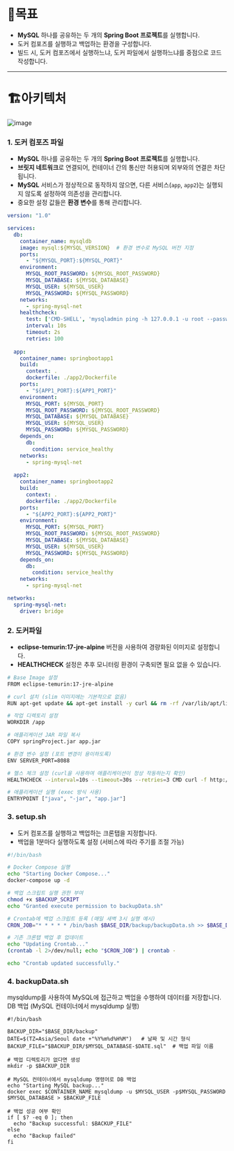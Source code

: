 # 🎯목표
- **MySQL** 하나를 공유하는 두 개의 **Spring Boot 프로젝트**를 실행합니다.
- 도커 컴포즈를 실행하고 백업하는 환경을 구성합니다.
- 빌드 시, 도커 컴포즈에서 실행하느냐, 도커 파일에서 실행하느냐를 중점으로 코드 작성합니다.

---

# 🏗️아키텍처
![image](https://github.com/user-attachments/assets/5692cfd9-7f84-4a02-aa52-8b936bb5b971)



### 1. 도커 컴포즈 파일

- **MySQL** 하나를 공유하는 두 개의 **Spring Boot 프로젝트**를 실행합니다.
- **브릿지 네트워크**로 연결되어, 컨테이너 간의 통신만 허용되며 외부와의 연결은 차단됩니다.
- **MySQL** 서비스가 정상적으로 동작하지 않으면, 다른 서비스(`app`, `app2`)는 실행되지 않도록 설정하여 의존성을 관리합니다.
- 중요한 설정 값들은 **환경 변수**를 통해 관리합니다.

```yaml
version: "1.0"

services:
  db:
    container_name: mysqldb
    image: mysql:${MYSQL_VERSION}  # 환경 변수로 MySQL 버전 지정
    ports:
      - "${MYSQL_PORT}:${MYSQL_PORT}"
    environment:
      MYSQL_ROOT_PASSWORD: ${MYSQL_ROOT_PASSWORD}
      MYSQL_DATABASE: ${MYSQL_DATABASE}
      MYSQL_USER: ${MYSQL_USER}
      MYSQL_PASSWORD: ${MYSQL_PASSWORD}
    networks:
      - spring-mysql-net
    healthcheck:
      test: ['CMD-SHELL', 'mysqladmin ping -h 127.0.0.1 -u root --password=$${MYSQL_ROOT_PASSWORD} || exit 1']
      interval: 10s
      timeout: 2s
      retries: 100
  
  app:
    container_name: springbootapp1
    build:
      context: .
      dockerfile: ./app2/Dockerfile
    ports:
      - "${APP1_PORT}:${APP1_PORT}"
    environment:
      MYSQL_PORT: ${MYSQL_PORT}
      MYSQL_ROOT_PASSWORD: ${MYSQL_ROOT_PASSWORD}
      MYSQL_DATABASE: ${MYSQL_DATABASE}
      MYSQL_USER: ${MYSQL_USER}
      MYSQL_PASSWORD: ${MYSQL_PASSWORD}
    depends_on:
      db:
        condition: service_healthy
    networks:
      - spring-mysql-net
  
  app2:
    container_name: springbootapp2
    build:
      context: .
      dockerfile: ./app2/Dockerfile
    ports:
      - "${APP2_PORT}:${APP2_PORT}"
    environment:
      MYSQL_PORT: ${MYSQL_PORT}
      MYSQL_ROOT_PASSWORD: ${MYSQL_ROOT_PASSWORD}
      MYSQL_DATABASE: ${MYSQL_DATABASE}
      MYSQL_USER: ${MYSQL_USER}
      MYSQL_PASSWORD: ${MYSQL_PASSWORD}
    depends_on:
      db:
        condition: service_healthy
    networks:
      - spring-mysql-net

networks:
  spring-mysql-net:
    driver: bridge
```


### 2. 도커파일

- **eclipse-temurin:17-jre-alpine** 버전을 사용하여 경량화된 이미지로 설정합니다.
- **HEALTHCHECK** 설정은 추후 모니터링 환경이 구축되면 필요 없을 수 있습니다.

```bash
# Base Image 설정
FROM eclipse-temurin:17-jre-alpine

# curl 설치 (slim 이미지에는 기본적으로 없음)
RUN apt-get update && apt-get install -y curl && rm -rf /var/lib/apt/lists/*

# 작업 디렉토리 설정
WORKDIR /app

# 애플리케이션 JAR 파일 복사
COPY springProject.jar app.jar

# 환경 변수 설정 (포트 변경이 용이하도록)
ENV SERVER_PORT=8088

# 헬스 체크 설정 (curl을 사용하여 애플리케이션이 정상 작동하는지 확인)
HEALTHCHECK --interval=10s --timeout=30s --retries=3 CMD curl -f http://localhost:${SERVER_PORT}/index.html || exit 1

# 애플리케이션 실행 (exec 방식 사용)
ENTRYPOINT ["java", "-jar", "app.jar"]
```


### 3. setup.sh

- 도커 컴포즈를 실행하고 백업하는 크론탭을 지정합니다.
- 백업을 1분마다 실행하도록 설정 (서비스에 따라 주기를 조절 가능)

```bash
#!/bin/bash

# Docker Compose 실행
echo "Starting Docker Compose..."
docker-compose up -d

# 백업 스크립트 실행 권한 부여
chmod +x $BACKUP_SCRIPT
echo "Granted execute permission to backupData.sh"

# Crontab에 백업 스크립트 등록 (매일 새벽 3시 실행 예시)
CRON_JOB="* * * * * /bin/bash $BASE_DIR/backup/backupData.sh >> $BASE_DIR/backup/backupData.log 2>&1"

# 기존 크론탭 백업 후 업데이트
echo "Updating Crontab..."
(crontab -l 2>/dev/null; echo "$CRON_JOB") | crontab -

echo "Crontab updated successfully."
```

### 4. backupData.sh
mysqldump를 사용하여 MySQL에 접근하고 백업을 수행하여 데이터를 저장합니다.
DB 백업 (MySQL 컨테이너에서 mysqldump 실행)


```
#!/bin/bash

BACKUP_DIR="$BASE_DIR/backup"
DATE=$(TZ=Asia/Seoul date +"%Y%m%d%H%M")   # 날짜 및 시간 형식
BACKUP_FILE="$BACKUP_DIR/$MYSQL_DATABASE-$DATE.sql"  # 백업 파일 이름

# 백업 디렉토리가 없다면 생성
mkdir -p $BACKUP_DIR

# MySQL 컨테이너에서 mysqldump 명령어로 DB 백업
echo "Starting MySQL backup..."
docker exec $CONTAINER_NAME mysqldump -u $MYSQL_USER -p$MYSQL_PASSWORD $MYSQL_DATABASE > $BACKUP_FILE

# 백업 성공 여부 확인
if [ $? -eq 0 ]; then
  echo "Backup successful: $BACKUP_FILE"
else
  echo "Backup failed"
fi
```

